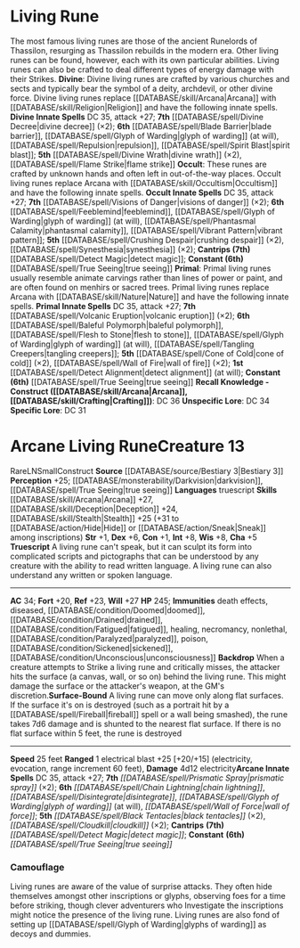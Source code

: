 ﻿---
ac: '34'
alignment: LN
all_resistance: null
burrow_speed: null
charisma: '+5'
climb_speed: null
constitution: '+1'
creature_ability:
- Backdrop
- Surface-Bound
- Truescript
creature_family: '[[DATABASE/monsterfamily/Living Symbol|Living Symbol]]'
dexterity: '+6'
element: null
fly_speed: null
fortitude: '+20'
hardness: null
hp: '245'
id: '1222'
immunity:
- '[[DATABASE/trait/Death|death]] effects'
- '[[DATABASE/trait/Disease|diseased]]'
- '[[DATABASE/condition/Doomed|doomed]]'
- '[[DATABASE/condition/Drained|drained]]'
- '[[DATABASE/condition/Fatigued|fatigued]]'
- '[[DATABASE/trait/Healing|healing]]'
- '[[DATABASE/trait/Necromancy|necromancy]]'
- '[[DATABASE/trait/Nonlethal|nonlethal]]'
- '[[DATABASE/condition/Paralyzed|paralyzed]]'
- '[[DATABASE/trait/Poison|poison]]'
- '[[DATABASE/condition/Sickened|sickened]]'
- '[[DATABASE/condition/Unconscious|unconsciousness]]'
intelligence: '+8'
land_speed: '25'
language:
- truescript
level: '13'
max_speed: '25'
name: Arcane Living Rune
perception: '+25'
rarity: Rare
reflex: '+23'
resistance: null
rus_type_level: null
school: null
sense:
- '[[DATABASE/monsterability/Darkvision|darkvision]]'
- '[[DATABASE/spell/True Seeing|true seeing]]'
size: Small
skill:
- '[[DATABASE/skill/Arcana|Arcana]] +27'
- '[[DATABASE/skill/Deception|Deception]] +24'
- '[[DATABASE/skill/Stealth|Stealth]] +25'
source: '[[DATABASE/source/Bestiary 3|Bestiary 3]]'
speed:
- 25 feet
spell:
- '[[DATABASE/spell/Black Tentacles|Black Tentacles]]'
- '[[DATABASE/spell/Chain Lightning|Chain Lightning]]'
- '[[DATABASE/spell/Cloudkill|Cloudkill]]'
- '[[DATABASE/spell/Detect Magic|Detect Magic]]'
- '[[DATABASE/spell/Disintegrate|Disintegrate]]'
- '[[DATABASE/spell/Glyph of Warding|Glyph of Warding]]'
- '[[DATABASE/spell/Prismatic Spray|Prismatic Spray]]'
- '[[DATABASE/spell/True Seeing|True Seeing]]'
- '[[DATABASE/spell/Wall of Force|Wall of Force]]'
strength: '+1'
strength_req: '1'
strongest_save:
- Will
swim_speed: null
trait:
- '[[DATABASE/trait/Construct|Construct]]'
- '[[DATABASE/trait/Rare|Rare]]'
type: Creature
vision: Darkvision
weakest_save:
- Fortitude
weakness: null
will: '+27'
wisdom: '+8'

---
# Living Rune

The most famous living runes are those of the ancient Runelords of Thassilon, resurging as Thassilon rebuilds in the modern era. Other living runes can be found, however, each with its own particular abilities. Living runes can also be crafted to deal different types of energy damage with their Strikes.
 **Divine**: Divine living runes are crafted by various churches and sects and typically bear the symbol of a deity, archdevil, or other divine force. Divine living runes replace [[DATABASE/skill/Arcana|Arcana]] with [[DATABASE/skill/Religion|Religion]] and have the following innate spells. 
**Divine Innate Spells** DC 35, attack +27; **7th** [[DATABASE/spell/Divine Decree|divine decree]] (×2); **6th** [[DATABASE/spell/Blade Barrier|blade barrier]], [[DATABASE/spell/Glyph of Warding|glyph of warding]] (at will), [[DATABASE/spell/Repulsion|repulsion]], [[DATABASE/spell/Spirit Blast|spirit blast]]; **5th** [[DATABASE/spell/Divine Wrath|divine wrath]] (×2), [[DATABASE/spell/Flame Strike|flame strike]] 
**Occult**: These runes are crafted by unknown hands and often left in out-of-the-way places. Occult living runes replace Arcana with [[DATABASE/skill/Occultism|Occultism]] and have the following innate spells. 
**Occult Innate Spells** DC 35, attack +27; **7th** [[DATABASE/spell/Visions of Danger|visions of danger]] (×2); **6th** [[DATABASE/spell/Feeblemind|feeblemind]], [[DATABASE/spell/Glyph of Warding|glyph of warding]] (at will), [[DATABASE/spell/Phantasmal Calamity|phantasmal calamity]], [[DATABASE/spell/Vibrant Pattern|vibrant pattern]]; **5th** [[DATABASE/spell/Crushing Despair|crushing despair]] (×2), [[DATABASE/spell/Synesthesia|synesthesia]] (×2); **Cantrips (7th)** [[DATABASE/spell/Detect Magic|detect magic]]; **Constant (6th)** [[DATABASE/spell/True Seeing|true seeing]] 
**Primal**: Primal living runes usually resemble animate carvings rather than lines of power or paint, and are often found on menhirs or sacred trees. Primal living runes replace Arcana with [[DATABASE/skill/Nature|Nature]] and have the following innate spells. 
**Primal Innate Spells** DC 35, attack +27; **7th** [[DATABASE/spell/Volcanic Eruption|volcanic eruption]] (×2); **6th** [[DATABASE/spell/Baleful Polymorph|baleful polymorph]], [[DATABASE/spell/Flesh to Stone|flesh to stone]], [[DATABASE/spell/Glyph of Warding|glyph of warding]] (at will), [[DATABASE/spell/Tangling Creepers|tangling creepers]]; **5th** [[DATABASE/spell/Cone of Cold|cone of cold]] (×2), [[DATABASE/spell/Wall of Fire|wall of fire]] (×2); **1st** [[DATABASE/spell/Detect Alignment|detect alignment]] (at will); **Constant (6th)** [[DATABASE/spell/True Seeing|true seeing]]
**Recall Knowledge - Construct ([[DATABASE/skill/Arcana|Arcana]], [[DATABASE/skill/Crafting|Crafting]])**: DC 36
**Unspecific Lore**: DC 34
**Specific Lore**: DC 31

# Arcane Living Rune<span class="item-type">Creature 13</span>

<span class="trait-rare item-trait">Rare</span><span class="trait-alignment item-trait">LN</span><span class="trait-size item-trait">Small</span><span class="item-trait">Construct</span>
**Source** [[DATABASE/source/Bestiary 3|Bestiary 3]]
**Perception** +25; [[DATABASE/monsterability/Darkvision|darkvision]], [[DATABASE/spell/True Seeing|true seeing]]
**Languages** truescript
**Skills** [[DATABASE/skill/Arcana|Arcana]] +27, [[DATABASE/skill/Deception|Deception]] +24, [[DATABASE/skill/Stealth|Stealth]] +25 (+31 to [[DATABASE/action/Hide|Hide]] or [[DATABASE/action/Sneak|Sneak]] among inscriptions)
**Str** +1, **Dex** +6, **Con** +1, **Int** +8, **Wis** +8, **Cha** +5
**Truescript** A living rune can't speak, but it can sculpt its form into complicated scripts and pictographs that can be understood by any creature with the ability to read written language. A living rune can also understand any written or spoken language.

---
**AC** 34; **Fort** +20, **Ref** +23, **Will** +27
**HP** 245; **Immunities** death effects, diseased, [[DATABASE/condition/Doomed|doomed]], [[DATABASE/condition/Drained|drained]], [[DATABASE/condition/Fatigued|fatigued]], healing, necromancy, nonlethal, [[DATABASE/condition/Paralyzed|paralyzed]], poison, [[DATABASE/condition/Sickened|sickened]], [[DATABASE/condition/Unconscious|unconsciousness]]
<span class="in-box-ability">**Backdrop** When a creature attempts to Strike a living rune and critically misses, the attacker hits the surface (a canvas, wall, or so on) behind the living rune. This might damage the surface or the attacker's weapon, at the GM's discretion.</span><span class="in-box-ability">**Surface-Bound** A living rune can move only along flat surfaces. If the surface it's on is destroyed (such as a portrait hit by a [[DATABASE/spell/Fireball|fireball]] spell or a wall being smashed), the rune takes 7d6 damage and is shunted to the nearest flat surface. If there is no flat surface within 5 feet, the rune is destroyed</span>

---
**Speed** 25 feet
<span class="in-box-ability">**Ranged** <span class="action-icon">1</span> electrical blast +25 [+20/+15] (electricity, evocation, range increment 60 feet), **Damage** 4d12 electricity</span>**Arcane Innate Spells** DC 35, attack +27; **7th** _[[DATABASE/spell/Prismatic Spray|prismatic spray]]_ (×2); **6th** _[[DATABASE/spell/Chain Lightning|chain lightning]]_, _[[DATABASE/spell/Disintegrate|disintegrate]]_, _[[DATABASE/spell/Glyph of Warding|glyph of warding]]_ (at will), _[[DATABASE/spell/Wall of Force|wall of force]]_; **5th** _[[DATABASE/spell/Black Tentacles|black tentacles]]_ (×2), _[[DATABASE/spell/Cloudkill|cloudkill]]_ (×2); **Cantrips** **(7th)** _[[DATABASE/spell/Detect Magic|detect magic]]_; **Constant** **(6th)** _[[DATABASE/spell/True Seeing|true seeing]]_

###  Camouflage

Living runes are aware of the value of surprise attacks. They often hide themselves amongst other inscriptions or glyphs, observing foes for a time before striking, though clever adventurers who Investigate the inscriptions might notice the presence of the living rune. Living runes are also fond of setting up [[DATABASE/spell/Glyph of Warding|glyphs of warding]] as decoys and dummies.